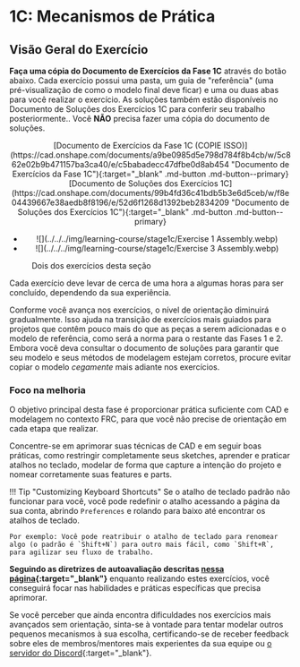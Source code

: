 # 1C: Mecanismos de Prática

## Visão Geral do Exercício

**Faça uma cópia do Documento de Exercícios da Fase 1C** através do botão abaixo. Cada exercício possui uma pasta, um guia de "referência" (uma pré-visualização de como o modelo final deve ficar) e uma ou duas abas para você realizar o exercício. As soluções também estão disponíveis no Documento de Soluções dos Exercícios 1C para conferir seu trabalho posteriormente.. Você **NÃO** precisa fazer uma cópia do documento de soluções.

<center markdown>
[Documento de Exercícios da Fase 1C (COPIE ISSO)](https://cad.onshape.com/documents/a9be0985d5e798d784f8b4cb/w/5c862e02b9b471157ba3ca40/e/c5babadecc47dfbe0d8ab454 "Documento de Exercícios da Fase 1C"){:target="_blank"  .md-button .md-button--primary}
[Documento de Soluções dos Exercícios 1C](https://cad.onshape.com/documents/99b4fd36c41bdb5b3e6d5ceb/w/f8e04439667e38aedb8f8196/e/52d6f1268d1392beb2834209 "Documento de Soluções dos Exercícios 1C"){:target="_blank" .md-button .md-button--primary}
</center>

<div class="grid cards" markdown>

- <center markdown>![](../../../img/learning-course/stage1c/Exercise 1 Assembly.webp)</center>

- <center markdown>![](../../../img/learning-course/stage1c/Exercise 3 Assembly.webp)</center>

</div>
<figure>
<figcaption>Dois dos exercícios desta seção</figcaption>
</figure>

Cada exercício deve levar de cerca de uma hora a algumas horas para ser concluído, dependendo da sua experiência.

Conforme você avança nos exercícios, o nível de orientação diminuirá gradualmente. Isso ajuda na transição de exercícios mais guiados para projetos que contêm pouco mais do que as peças a serem adicionadas e o modelo de referência, como será a norma para o restante das Fases 1 e 2. Embora você deva consultar o documento de soluções para garantir que seu modelo e seus métodos de modelagem estejam corretos, procure evitar copiar o modelo _cegamente_ mais adiante nos exercícios.

### Foco na melhoria

O objetivo principal desta fase é proporcionar prática suficiente com CAD e modelagem no contexto FRC, para que você não precise de orientação em cada etapa que realizar.

Concentre-se em aprimorar suas técnicas de CAD e em seguir boas práticas, como restringir completamente seus sketches, aprender e praticar atalhos no teclado, modelar de forma que capture a intenção do projeto e nomear corretamente suas features e parts.

!!! Tip "Customizing Keyboard Shortcuts"
Se o atalho de teclado padrão não funcionar para você, você pode redefinir o atalho acessando a página da sua conta, abrindo `Preferences` e rolando para baixo até encontrar os atalhos de teclado.

    Por exemplo: Você pode reatribuir o atalho de teclado para renomear algo (o padrão é `Shift+N`) para outro mais fácil, como `Shift+R`, para agilizar seu fluxo de trabalho.

**Seguindo as diretrizes de autoavaliação descritas [nessa página](../1A/focusing-on-improvement.md "Focusing on Improvement Page"){:target="\_blank"}** enquanto realizando estes exercícios, você conseguirá focar nas habilidades e práticas específicas que precisa aprimorar.  

Se você perceber que ainda encontra dificuldades nos exercícios mais avançados sem orientação, sinta-se à vontade para tentar modelar outros pequenos mecanismos à sua escolha, certificando-se de receber feedback sobre eles de membros/mentores mais experientes da sua equipe ou [o servidor do Discord](https://discord.gg/qdx7pdZKx4 "David's Design Server Invite"){:target="\_blank"}.

<br>
